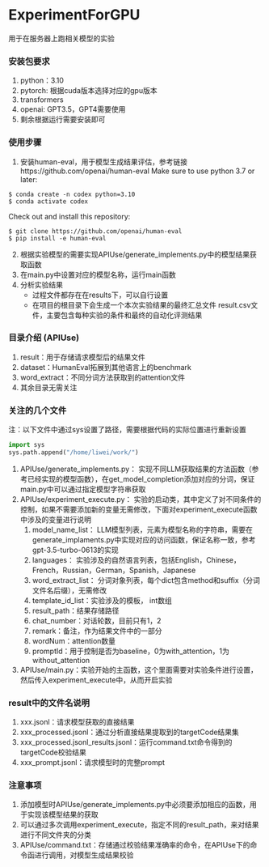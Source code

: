 # ExperimentForGPU
用于在服务器上跑相关模型的实验

### 安装包要求
1. python：3.10
2. pytorch: 根据cuda版本选择对应的gpu版本
3. transformers
4. openai: GPT3.5，GPT4需要使用
5. 剩余根据运行需要安装即可

### 使用步骤
1. 安装human-eval，用于模型生成结果评估，参考链接https://github.com/openai/human-eval
Make sure to use python 3.7 or later:
```
$ conda create -n codex python=3.10
$ conda activate codex
```
Check out and install this repository:
```
$ git clone https://github.com/openai/human-eval
$ pip install -e human-eval
```
2. 根据实验模型的需要实现APIUse/generate_implements.py中的模型结果获取函数
3. 在main.py中设置对应的模型名称，运行main函数
4. 分析实验结果
    * 过程文件都存在在results下，可以自行设置
    * 在项目的根目录下会生成一个本次实验结果的最终汇总文件 result.csv文件，主要包含每种实验的条件和最终的自动化评测结果

### 目录介绍 (APIUse)
1. result：用于存储请求模型后的结果文件
2. dataset：HumanEval拓展到其他语言上的benchmark
3. word_extract：不同分词方法获取到的attention文件
4. 其余目录无需关注

### 关注的几个文件
注：以下文件中通过sys设置了路径，需要根据代码的实际位置进行重新设置
```python
import sys
sys.path.append("/home/liwei/work/")
```
1. APIUse/generate_implements.py： 实现不同LLM获取结果的方法函数（参考已经实现的模型函数），在get_model_completion添加对应的分词，保证main.py中可以通过指定模型字符串获取
2. APIUse/experiment_execute.py： 实验的启动类，其中定义了对不同条件的控制，如果不需要添加新的变量无需修改，下面对experiment_execute函数中涉及的变量进行说明
    1. model_name_list： LLM模型列表，元素为模型名称的字符串，需要在generate_implaments.py中实现对应的访问函数，保证名称一致，参考gpt-3.5-turbo-0613的实现
    2. languages： 实验涉及的自然语言列表，包括English，Chinese，French，Russian，German，Spanish，Japanese
    3. word_extract_list： 分词对象列表，每个dict包含method和suffix（分词文件名后缀），无需修改
    4. template_id_list：实验涉及的模板， int数组
    5. result_path：结果存储路径
    6. chat_number：对话轮数，目前只有1，2
    7. remark：备注，作为结果文件中的一部分
    8. wordNum：attention数量
    9. promptId：用于控制是否为baseline，0为with_attention，1为without_attention
3. APIUse/main.py：实验开始的主函数，这个里面需要对实验条件进行设置，然后传入experiment_execute中，从而开启实验

### result中的文件名说明
1. xxx.jsonl：请求模型获取的直接结果
2. xxx_processed.jsonl：通过分析直接结果提取到的targetCode结果集
3. xxx_processed.jsonl_results.jsonl：运行command.txt命令得到的targetCode校验结果
4. xxx_prompt.jsonl：请求模型时的完整prompt

### 注意事项
1. 添加模型时APIUse/generate_implements.py中必须要添加相应的函数，用于实现该模型结果的获取
2. 可以通过多次调用experiment_execute，指定不同的result_path，来对结果进行不同文件夹的分类
3. APIUse/command.txt：存储通过校验结果准确率的命令，在APIUse下的命令函进行调用，对模型生成结果校验
